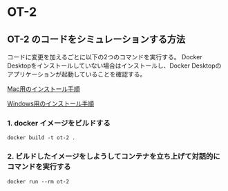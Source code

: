 # OT-2

## OT-2 のコードをシミュレーションする方法
コードに変更を加えるごとに以下の2つのコマンドを実行する。
Docker Desktopをインストールしていない場合はインストールし、Docker Desktopのアプリケーションが起動していることを確認する。

[Mac用のインストール手順](https://docs.docker.com/desktop/install/mac-install/)

[Windows用のインストール手順](https://docs.docker.com/desktop/install/windows-install/)

### 1. docker イメージをビルドする

```shell
docker build -t ot-2 .
```

### 2. ビルドしたイメージをしようしてコンテナを立ち上げて対話的にコマンドを実行する

```shell
docker run --rm ot-2
```

